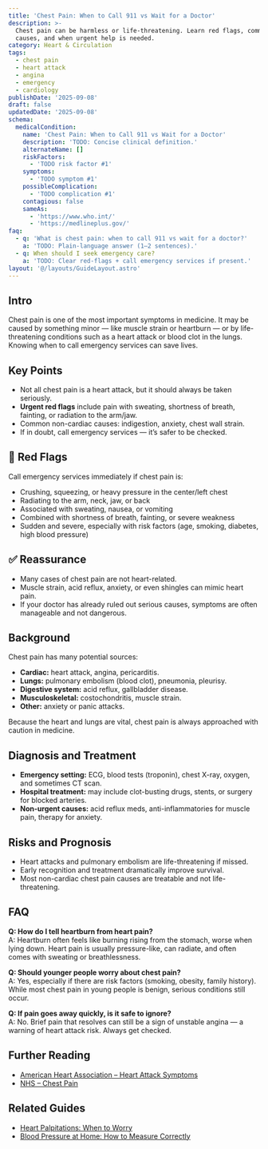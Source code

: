 ```yaml
---
title: 'Chest Pain: When to Call 911 vs Wait for a Doctor'
description: >-
  Chest pain can be harmless or life-threatening. Learn red flags, common
  causes, and when urgent help is needed.
category: Heart & Circulation
tags:
  - chest pain
  - heart attack
  - angina
  - emergency
  - cardiology
publishDate: '2025-09-08'
draft: false
updatedDate: '2025-09-08'
schema:
  medicalCondition:
    name: 'Chest Pain: When to Call 911 vs Wait for a Doctor'
    description: 'TODO: Concise clinical definition.'
    alternateName: []
    riskFactors:
      - 'TODO risk factor #1'
    symptoms:
      - 'TODO symptom #1'
    possibleComplication:
      - 'TODO complication #1'
    contagious: false
    sameAs:
      - 'https://www.who.int/'
      - 'https://medlineplus.gov/'
faq:
  - q: 'What is chest pain: when to call 911 vs wait for a doctor?'
    a: 'TODO: Plain-language answer (1–2 sentences).'
  - q: When should I seek emergency care?
    a: 'TODO: Clear red-flags + call emergency services if present.'
layout: '@/layouts/GuideLayout.astro'
---
```

## Intro
Chest pain is one of the most important symptoms in medicine. It may be caused by something minor — like muscle strain or heartburn — or by life-threatening conditions such as a heart attack or blood clot in the lungs. Knowing when to call emergency services can save lives.

## Key Points
- Not all chest pain is a heart attack, but it should always be taken seriously.  
- **Urgent red flags** include pain with sweating, shortness of breath, fainting, or radiation to the arm/jaw.  
- Common non-cardiac causes: indigestion, anxiety, chest wall strain.  
- If in doubt, call emergency services — it’s safer to be checked.  

## 🚨 Red Flags
Call emergency services immediately if chest pain is:  
- Crushing, squeezing, or heavy pressure in the center/left chest  
- Radiating to the arm, neck, jaw, or back  
- Associated with sweating, nausea, or vomiting  
- Combined with shortness of breath, fainting, or severe weakness  
- Sudden and severe, especially with risk factors (age, smoking, diabetes, high blood pressure)  

## ✅ Reassurance
- Many cases of chest pain are not heart-related.  
- Muscle strain, acid reflux, anxiety, or even shingles can mimic heart pain.  
- If your doctor has already ruled out serious causes, symptoms are often manageable and not dangerous.  

## Background
Chest pain has many potential sources:  
- **Cardiac:** heart attack, angina, pericarditis.  
- **Lungs:** pulmonary embolism (blood clot), pneumonia, pleurisy.  
- **Digestive system:** acid reflux, gallbladder disease.  
- **Musculoskeletal:** costochondritis, muscle strain.  
- **Other:** anxiety or panic attacks.  

Because the heart and lungs are vital, chest pain is always approached with caution in medicine.

## Diagnosis and Treatment
- **Emergency setting:** ECG, blood tests (troponin), chest X-ray, oxygen, and sometimes CT scan.  
- **Hospital treatment:** may include clot-busting drugs, stents, or surgery for blocked arteries.  
- **Non-urgent causes:** acid reflux meds, anti-inflammatories for muscle pain, therapy for anxiety.  

## Risks and Prognosis
- Heart attacks and pulmonary embolism are life-threatening if missed.  
- Early recognition and treatment dramatically improve survival.  
- Most non-cardiac chest pain causes are treatable and not life-threatening.  

## FAQ
**Q: How do I tell heartburn from heart pain?**  
A: Heartburn often feels like burning rising from the stomach, worse when lying down. Heart pain is usually pressure-like, can radiate, and often comes with sweating or breathlessness.  

**Q: Should younger people worry about chest pain?**  
A: Yes, especially if there are risk factors (smoking, obesity, family history). While most chest pain in young people is benign, serious conditions still occur.  

**Q: If pain goes away quickly, is it safe to ignore?**  
A: No. Brief pain that resolves can still be a sign of unstable angina — a warning of heart attack risk. Always get checked.  

## Further Reading
- [American Heart Association – Heart Attack Symptoms](https://www.heart.org/en/health-topics/heart-attack/warning-signs-of-a-heart-attack)  
- [NHS – Chest Pain](https://www.nhs.uk/conditions/chest-pain/)  

## Related Guides
- [Heart Palpitations: When to Worry](/guides/heart-palpitations)  
- [Blood Pressure at Home: How to Measure Correctly](/guides/blood-pressure-at-home)  

